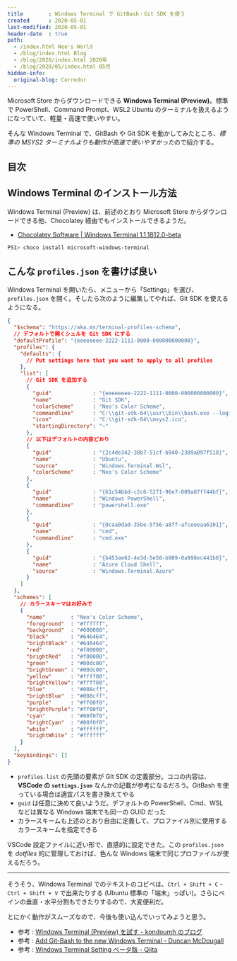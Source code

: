 ```yaml
---
title        : Windows Terminal で GitBash・Git SDK を使う
created      : 2020-05-01
last-modified: 2020-05-01
header-date  : true
path:
  - /index.html Neo's World
  - /blog/index.html Blog
  - /blog/2020/index.html 2020年
  - /blog/2020/05/index.html 05月
hidden-info:
  original-blog: Corredor
---
```


Microsoft Store からダウンロードできる **Windows Terminal (Preview)**。標準で PowerShell、Command Prompt、WSL2 Ubuntu のターミナルを扱えるようになっていて、軽量・高速で使いやすい。

そんな Windows Terminal で、GitBash や Git SDK を動かしてみたところ、*標準の MSYS2 ターミナルよりも動作が高速で使いやすかった*ので紹介する。

## 目次

## Windows Terminal のインストール方法

Windows Terminal (Preview) は、前述のとおり Microsoft Store からダウンロードできる他、Chocolatey 経由でもインストールできるようだ。

- [Chocolatey Software | Windows Terminal 1.1.1812.0-beta](https://chocolatey.org/packages/microsoft-windows-terminal)

```powershell
PS1> choco install microsoft-windows-terminal
```

## こんな `profiles.json` を書けば良い

Windows Terminal を開いたら、メニューから「Settings」を選び、`profiles.json` を開く。そしたら次のように編集してやれば、Git SDK を使えるようになる。

```json
{
  "$schema": "https://aka.ms/terminal-profiles-schema",
  // デフォルトで開くシェルを Git SDK にする
  "defaultProfile": "{eeeeeeee-2222-1111-0000-000000000000}",
  "profiles": {
    "defaults": {
      // Put settings here that you want to apply to all profiles
    },
    "list": [
      // Git SDK を追加する
      {
        "guid"             : "{eeeeeeee-2222-1111-0000-000000000000}",
        "name"             : "Git SDK",
        "colorScheme"      : "Neo's Color Scheme",
        "commandline"      : "C:\\git-sdk-64\\usr\\bin\\bash.exe --login",
        "icon"             : "C:\\git-sdk-64\\msys2.ico",
        "startingDirectory": "~"
      },
      // 以下はデフォルトの内容どおり
      {
        "guid"             : "{2c4de342-38b7-51cf-b940-2309a097f518}",
        "name"             : "Ubuntu",
        "source"           : "Windows.Terminal.Wsl",
        "colorScheme"      : "Neo's Color Scheme"
      },
      {
        "guid"             : "{61c54bbd-c2c6-5271-96e7-009a87ff44bf}",
        "name"             : "Windows PowerShell",
        "commandline"      : "powershell.exe"
      },
      {
        "guid"             : "{0caa0dad-35be-5f56-a8ff-afceeeaa6101}",
        "name"             : "cmd",
        "commandline"      : "cmd.exe"
      },
      {
        "guid"             : "{b453ae62-4e3d-5e58-b989-0a998ec441b8}",
        "name"             : "Azure Cloud Shell",
        "source"           : "Windows.Terminal.Azure"
      }
    ]
  },
  "schemes": [
    // カラースキーマはお好みで
    {
      "name"        : "Neo's Color Scheme",
      "foreground"  : "#ffffff",
      "background"  : "#000000",
      "black"       : "#646464",
      "brightBlack" : "#646464",
      "red"         : "#f00000",
      "brightRed"   : "#f00000",
      "green"       : "#00dc00",
      "brightGreen" : "#00dc00",
      "yellow"      : "#ffff00",
      "brightYellow": "#ffff00",
      "blue"        : "#008cff",
      "brightBlue"  : "#008cff",
      "purple"      : "#ff00f0",
      "brightPurple": "#ff00f0",
      "cyan"        : "#00f0f0",
      "brightCyan"  : "#00f0f0",
      "white"       : "#ffffff",
      "brightWhite" : "#ffffff"
    }
  ],
  "keybindings": []
}
```

- `profiles.list` の先頭の要素が GIt SDK の定義部分。ココの内容は、**VSCode の `settings.json`** なんかの記載が参考になるだろう。GitBash を使っている場合は適宜パスを書き換えてやる
- `guid` は任意に決めて良いようだ。デフォルトの PowerShell、Cmd、WSL などは異なる Windows 端末でも同一の GUID だった
- カラースキームも上述のとおり自由に定義して、プロファイル別に使用するカラースキームを指定できる

VSCode 設定ファイルに近い形で、直感的に設定できた。この `profiles.json` を *dotfiles* 的に管理しておけば、色んな Windows 端末で同じプロファイルが使えるだろう。

---

そうそう、Windows Terminal でのテキストのコピペは、`Ctrl + Shift + C`・`Ctrl + Shift + V` で出来たりする (Ubuntu 標準の「端末」っぽい)。さらにペインの垂直・水平分割もできたりするので、大変便利だ。

とにかく動作がスムーズなので、今後も使い込んでいってみようと思う。

- 参考 : [Windows Terminal (Preview) を試す - kondoumh のブログ](https://blog.kondoumh.com/entry/2019/06/24/004232)
- 参考 : [Add Git-Bash to the new Windows Terminal - Duncan McDougall](https://www.belter.io/add-git-bash-to-windows-terminal/)
- 参考 : [Windows Terminal Setting ベータ版 - Qiita](https://qiita.com/syui/items/3236495744a16d982464)
